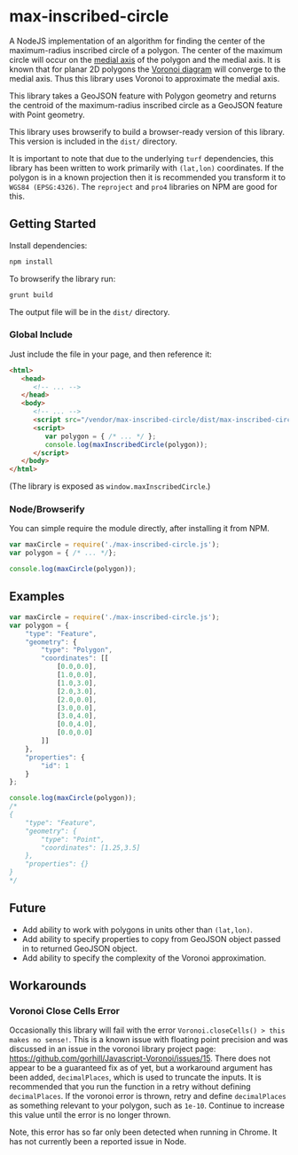 # max-inscribed-circle
A NodeJS implementation of an algorithm for finding the center of the maximum-radius inscribed circle of a polygon. The center of the maximum circle will occur on the [medial axis](https://en.wikipedia.org/wiki/Medial_axis) of the polygon and the medial axis. It is known that for planar 2D polygons the [Voronoi diagram](https://en.wikipedia.org/wiki/Voronoi_diagram) will converge to the medial axis. Thus this library uses Voronoi to approximate the medial axis.
   
This library takes a GeoJSON feature with Polygon geometry and returns the centroid of the maximum-radius inscribed circle as a GeoJSON feature with Point geometry.

This library uses browserify to build a browser-ready version of this library. This version is included in the `dist/` directory.

It is important to note that due to the underlying `turf` dependencies, this library has been written to work primarily with `(lat,lon)` coordinates. If the polygon is in a known projection then it is recommended you transform it to `WGS84 (EPSG:4326)`. The `reproject` and `pro4` libraries on NPM are good for this.

## Getting Started

Install dependencies:

```bash
npm install
```

To browserify the library run:

```bash
grunt build
```

The output file will be in the `dist/` directory.

### Global Include

Just include the file in your page, and then reference it:

```html
<html>
   <head>
      <!-- ... -->
   </head>
   <body>
      <!-- ... -->
      <script src="/vendor/max-inscribed-circle/dist/max-inscribed-circle.min.js"></script>
      <script>
         var polygon = { /* ... */ };
         console.log(maxInscribedCircle(polygon));
      </script>
   </body>
</html>
```

(The library is exposed as `window.maxInscribedCircle`.)

### Node/Browserify

You can simple require the module directly, after installing it from NPM.

```javascript
var maxCircle = require('./max-inscribed-circle.js');
var polygon = { /* ... */};

console.log(maxCircle(polygon));
```

## Examples

```javascript
var maxCircle = require('./max-inscribed-circle.js');
var polygon = {
    "type": "Feature",
    "geometry": {
        "type": "Polygon",
        "coordinates": [[
            [0.0,0.0],
            [1.0,0.0],
            [1.0,3.0],
            [2.0,3.0],
            [2.0,0.0],
            [3.0,0.0],
            [3.0,4.0],
            [0.0,4.0],
            [0.0,0.0]
        ]]
    },
    "properties": {
        "id": 1
    }
};

console.log(maxCircle(polygon));
/*
{
    "type": "Feature",
    "geometry": {
        "type": "Point",
        "coordinates": [1.25,3.5]
    },
    "properties": {}
}
*/
```

## Future

* Add ability to work with polygons in units other than `(lat,lon)`.
* Add ability to specify properties to copy from GeoJSON object passed in to returned GeoJSON object.
* Add ability to specify the complexity of the Voronoi approximation.

## Workarounds

### Voronoi Close Cells Error

Occasionally this library will fail with the error `Voronoi.closeCells() > this makes no sense!`. This is a known issue with floating point precision and was discussed in an issue in the voronoi library project page: https://github.com/gorhill/Javascript-Voronoi/issues/15. There does not appear to be a guaranteed fix as of yet, but a workaround argument has been added, `decimalPlaces`, which is used to truncate the inputs. It is recommended that you run the function in a retry without defining `decimalPlaces`. If the voronoi error is thrown, retry and define `decimalPlaces` as something relevant to your polygon, such as `1e-10`. Continue to increase this value until the error is no longer thrown.
  
Note, this error has so far only been detected when running in Chrome. It has not currently been a reported issue in Node.

